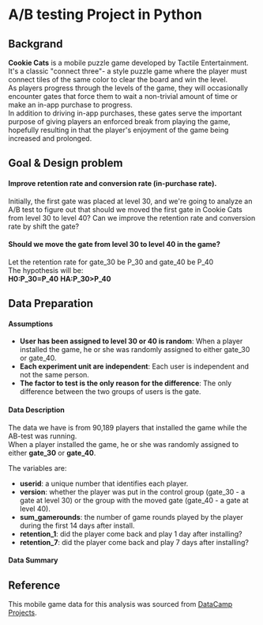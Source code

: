 # A/B testing Project in Python 

## Backgrand

**Cookie Cats** is a mobile puzzle game developed by Tactile Entertainment.   
It's a classic "connect three"- a style puzzle game where the player must connect tiles of the same color to clear the board and win the level.   
As players progress through the levels of the game, they will occasionally encounter gates that force them to wait a non-trivial amount of time or make an in-app purchase to progress.   
In addition to driving in-app purchases, these gates serve the important purpose of giving players an enforced break from playing the game, hopefully resulting in that the player's enjoyment of the game being increased and prolonged.  

## Goal & Design problem      

#### Improve retention rate and conversion rate (in-purchase rate).  

Initially, the first gate was placed at level 30, and we're going to analyze an A/B test to figure out that should we moved the first gate in Cookie Cats from level 30 to level 40? Can we improve the retention rate and conversion rate by shift the gate?          

#### Should we move the gate from level 30 to level 40 in the game?      

Let the retention rate for gate_30 be P_30 and gate_40 be P_40    
The hypothesis will be:   
**H0:P_30=P_40**
**HA:P_30>P_40**

## Data Preparation

#### Assumptions   

- **User has been assigned to level 30 or 40 is random**: When a player installed the game, he or she was randomly assigned to either gate_30 or gate_40.     
- **Each experiment unit are independent**: Each user is independent and not the same person.    
- **The factor to test is the only reason for the difference**: The only difference between the two groups of users is the gate.

#### Data Description   

The data we have is from 90,189 players that installed the game while the AB-test was running.   
When a player installed the game, he or she was randomly assigned to either **gate_30** or **gate_40**.   

The variables are:   
- **userid**: a unique number that identifies each player.
- **version**: whether the player was put in the control group (gate_30 - a gate at level 30) or the group with the moved gate (gate_40 - a gate at level 40).
- **sum_gamerounds**: the number of game rounds played by the player during the first 14 days after install.
- **retention_1**: did the player come back and play 1 day after installing?
- **retention_7**: did the player come back and play 7 days after installing?

#### Data Summary


## 


## Reference

This mobile game data for this analysis was sourced from [DataCamp Projects](https://projects.datacamp.com/projects).   


